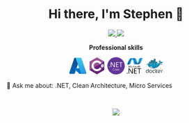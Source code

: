 <h1 align="center">Hi there, I'm Stephen 👋</h1> 
<p align="center"> 
  <a href="https://www.linkedin.com/in/stephenmahon" target="_blank"> 
    <img src="https://img.icons8.com/fluent/48/000000/linkedin.png" /> 
  </a> 
  <a href="https://twitter.com/mahonsirl" target="_blank"> 
    <img src="https://img.icons8.com/fluent/48/000000/twitter.png" /> 
  </a> 
</p> 

<p align="center">  
  <strong>Professional skills</strong> 
</p> 

<p align="center">  
  <img src="https://raw.githubusercontent.com/devicons/devicon/master/icons/azure/azure-original.svg" alt="csharp" width="40" height="40" /> 
  <img src="https://raw.githubusercontent.com/devicons/devicon/master/icons/csharp/csharp-original.svg" alt="csharp" width="40" height="40" /> 
  <img src="https://raw.githubusercontent.com/devicons/devicon/master/icons/dotnetcore/dotnetcore-original.svg" alt="dotnetcore" width="40" height="40" /> 
  <img src="https://raw.githubusercontent.com/devicons/devicon/master/icons/dot-net/dot-net-original-wordmark.svg" alt="dotnet" width="40" height="40" /> 
  <img src="https://raw.githubusercontent.com/devicons/devicon/master/icons/docker/docker-original-wordmark.svg" alt="docker" width="40" height="40" /> 
</p> 

💬 Ask me about: .NET, Clean Architecture, Micro Services 

</br> 

<p align="center"> 
  <a href="#" alt="Stephen's github stats"> 
    <img src="https://github-readme-stats.vercel.app/api?username=Mahons&theme=tokyonight&show_icons=true" /> 
  </a> 
</p>

